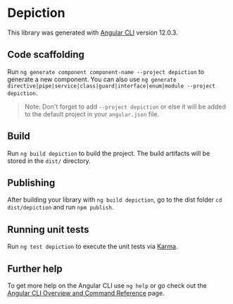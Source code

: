 # Depiction

This library was generated with [Angular CLI](https://github.com/angular/angular-cli) version 12.0.3.

## Code scaffolding

Run `ng generate component component-name --project depiction` to generate a new component. You can also use `ng generate directive|pipe|service|class|guard|interface|enum|module --project depiction`.
> Note: Don't forget to add `--project depiction` or else it will be added to the default project in your `angular.json` file. 

## Build

Run `ng build depiction` to build the project. The build artifacts will be stored in the `dist/` directory.

## Publishing

After building your library with `ng build depiction`, go to the dist folder `cd dist/depiction` and run `npm publish`.

## Running unit tests

Run `ng test depiction` to execute the unit tests via [Karma](https://karma-runner.github.io).

## Further help

To get more help on the Angular CLI use `ng help` or go check out the [Angular CLI Overview and Command Reference](https://angular.io/cli) page.
